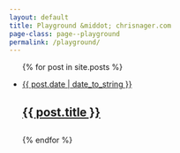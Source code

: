 ```yaml
---
layout: default
title: Playground &middot; chrisnager.com
page-class: page--playground
permalink: /playground/
---
```


<section class="group">
<div class="inner">
<ul class="posts">
{% for post in site.posts %}
<li>
    <a href="{{ post.url }}">
        <p>{{ post.date | date_to_string }}</p>
        <h1>{{ post.title }}<h1>
    </a>
</li>
{% endfor %}
</ul>
</div>
</section>
